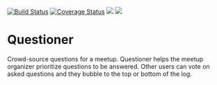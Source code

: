 [![Build Status](https://travis-ci.com/Akinmyde/Questioner.svg?branch=server)](https://travis-ci.com/Akinmyde/Questioner)
[![Coverage Status](https://coveralls.io/repos/github/Akinmyde/Questioner/badge.svg)](https://coveralls.io/github/Akinmyde/Questioner)
<a href="https://codeclimate.com/github/Akinmyde/Questioner/maintainability"><img src="https://api.codeclimate.com/v1/badges/1293144f78e1201ccc00/maintainability" /></a>
<a href="https://codeclimate.com/github/Akinmyde/Questioner/test_coverage"><img src="https://api.codeclimate.com/v1/badges/1293144f78e1201ccc00/test_coverage" /></a>
# Questioner
Crowd-source questions for a meetup. Questioner helps the meetup organizer prioritize questions to be answered. Other users can vote on asked questions and they bubble to the top or bottom of the log.
